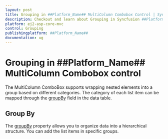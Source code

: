 ```yaml
---
layout: post
title: Grouping in ##Platform_Name## MultiColumn Combobox Control | Syncfusion
description: Checkout and learn about Grouping in Syncfusion ##Platform_Name## MultiColumn Combobox control of Syncfusion Essential JS 2 and more.
platform: ej2-asp-core-mvc
control: Grouping
publishingplatform: ##Platform_Name##
documentation: ug
---
```


# Grouping in ##Platform_Name## MultiColumn Combobox control

The MultiColumn ComboBox supports wrapping nested elements into a group based on different categories. The category of each list item can be mapped through the [groupBy](https://help.syncfusion.com/cr/aspnetcore-js2/Syncfusion.EJ2.MultiColumnComboBox.MultiColumnComboBoxFieldSettings.html#Syncfusion_EJ2_MultiColumnComboBox_MultiColumnComboBoxFieldSettings_GroupBy) field in the data table.


## Group By

The [groupBy](https://help.syncfusion.com/cr/aspnetcore-js2/Syncfusion.EJ2.MultiColumnComboBox.MultiColumnComboBoxFieldSettings.html#Syncfusion_EJ2_MultiColumnComboBox_MultiColumnComboBoxFieldSettings_GroupBy) property allows you to organize data into a hierarchical structure. You can add the list items in specific groups.